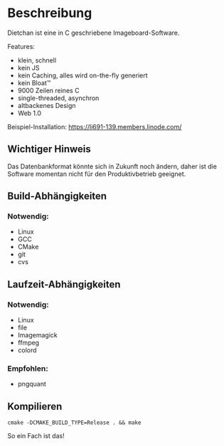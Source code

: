 # Beschreibung
Dietchan ist eine in C geschriebene Imageboard-Software.

Features:

- klein, schnell
- kein JS
- kein Caching, alles wird on-the-fly generiert
- kein Bloat™
- 9000 Zeilen reines C
- single-threaded, asynchron
- altbackenes Design
- Web 1.0

Beispiel-Installation:
https://li691-139.members.linode.com/

## Wichtiger Hinweis

Das Datenbankformat könnte sich in Zukunft noch ändern, daher ist die Software momentan nicht für den Produktivbetrieb geeignet.

## Build-Abhängigkeiten

### Notwendig:

- Linux
- GCC
- CMake
- git
- cvs

## Laufzeit-Abhängigkeiten

### Notwendig:

- Linux
- file
- Imagemagick
- ffmpeg
- colord

### Empfohlen:

- pngquant

## Kompilieren

    cmake -DCMAKE_BUILD_TYPE=Release . && make

So ein Fach ist das!
